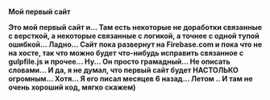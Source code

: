 **Мой первый сайт**

__Это мой первый сайт и... Там есть некоторые не доработки связанные с версткой, а некоторые связанные с логикой, а точнее с одной тупой ошибкой... Ладно... Сайт пока развернут на Firebase.com и пока что не на хосте, так что можно будет что-нибудь исправить связанное с gulpfile.js и прочее... Ну... Он просто грамадный... Не описать словами... И да, я не думал, что первый сайт будет НАСТОЛЬКО огромным... Хотя... Я его писал месяцев 6 назад... Летом .. И там не очень хороший код, мягко скажем)__